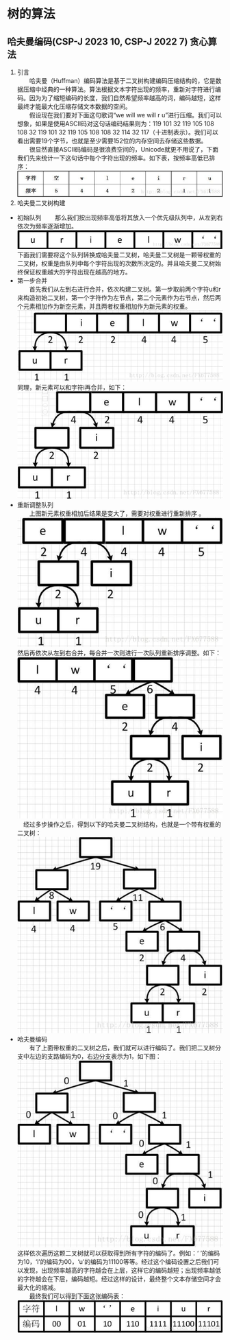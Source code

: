 # 树的算法

## 哈夫曼编码(CSP-J 2023 10, CSP-J 2022 7) 贪心算法
1. 引言     
　　哈夫曼（Huffman）编码算法是基于二叉树构建编码压缩结构的，它是数据压缩中经典的一种算法。算法根据文本字符出现的频率，重新对字符进行编码。因为为了缩短编码的长度，我们自然希望频率越高的词，编码越短，这样最终才能最大化压缩存储文本数据的空间。    
　　假设现在我们要对下面这句歌词“we will we will r u”进行压缩。我们可以想象，如果是使用ASCII码对这句话编码结果则为：119 101 32 119 105 108 108 32 119 101 32 119 105 108 108 32 114 32 117（十进制表示）。我们可以看出需要19个字节，也就是至少需要152位的内存空间去存储这些数据。   
　　很显然直接ASCII码编码是很浪费空间的，Unicode就更不用说了，下面我们先来统计一下这句话中每个字符出现的频率。如下表，按频率高低已排序：    
![alt text](image-5.png)
2. 哈夫曼二叉树构建
* 初始队列
　　那么我们按出现频率高低将其放入一个优先级队列中，从左到右依次为频率逐渐增加。
![alt text](image-6.png)
下面我们需要将这个队列转换成哈夫曼二叉树，哈夫曼二叉树是一颗带权重的二叉树，权重是由队列中每个字符出现的次数所决定的。并且哈夫曼二叉树始终保证权重越大的字符出现在越高的地方。
* 第一步合并  
　　首先我们从左到右进行合并，依次构建二叉树。第一步取前两个字符u和r来构造初始二叉树，第一个字符作为左节点，第二个元素作为右节点，然后两个元素相加作为新空元素，并且两者权重相加作为新元素的权重。  
![alt text](image-7.png)  
同理，新元素可以和字符i再合并，如下：  
![alt text](image-8.png)  
* 重新调整队列  
　　上图新元素权重相加后结果是变大了，需要对权重进行重新排序 。  
![alt text](image-9.png)  
然后再依次从左到右合并，每合并一次则进行一次队列重新排序调整。如下：  
![alt text](image-10.png)  
　经过多步操作之后，得到以下的哈夫曼二叉树结构，也就是一个带有权重的二叉树：  
![alt text](image-11.png)
* 哈夫曼编码    
　　有了上面带权重的二叉树之后，我们就可以进行编码了。我们把二叉树分支中左边的支路编码为0，右边分支表示为1，如下图：  
![alt text](image-12.png)  
这样依次遍历这颗二叉树就可以获取得到所有字符的编码了。例如：‘ ’的编码为10，‘l’的编码为00，‘u’的编码为11100等等。经过这个编码设置之后我们可以发现，出现频率越高的字符越会在上层，这样它的编码越短；出现频率越低的字符越会在下层，编码越短。经过这样的设计，最终整个文本存储空间才会最大化的缩减。  
　　最终我们可以得到下面这张编码表：  
![alt text](image-13.png)